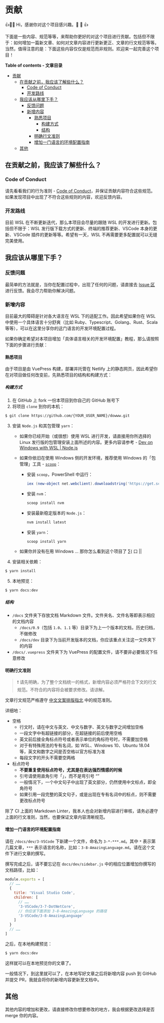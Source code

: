 # 贡献

👍🎉💖 Hi，感谢你对这个项目感兴趣。💖 🎉 👍

下面是一些内容、规范等等，来帮助你更好的对这个项目进行贡献。包括但不限于：如何增加一篇新文章、如何对文章内容进行更新更正、文章的行文规范等等。当然，值得注意的是：下面这些内容仅仅是规范而非规则。欢迎来一起完善这个项目！

**Table of contents - 文章目录**

- [贡献](#%e8%b4%a1%e7%8c%ae)
  - [在贡献之前，我应该了解些什么？](#%e5%9c%a8%e8%b4%a1%e7%8c%ae%e4%b9%8b%e5%89%8d%e6%88%91%e5%ba%94%e8%af%a5%e4%ba%86%e8%a7%a3%e4%ba%9b%e4%bb%80%e4%b9%88)
    - [Code of Conduct](#code-of-conduct)
    - [开发路线](#%e5%bc%80%e5%8f%91%e8%b7%af%e7%ba%bf)
  - [我应该从哪里下手？](#%e6%88%91%e5%ba%94%e8%af%a5%e4%bb%8e%e5%93%aa%e9%87%8c%e4%b8%8b%e6%89%8b)
    - [反馈问题](#%e5%8f%8d%e9%a6%88%e9%97%ae%e9%a2%98)
    - [新增内容](#%e6%96%b0%e5%a2%9e%e5%86%85%e5%ae%b9)
      - [熟悉项目](#%e7%86%9f%e6%82%89%e9%a1%b9%e7%9b%ae)
        - [构建方式](#%e6%9e%84%e5%bb%ba%e6%96%b9%e5%bc%8f)
        - [结构](#%e7%bb%93%e6%9e%84)
      - [明确行文准则](#%e6%98%8e%e7%a1%ae%e8%a1%8c%e6%96%87%e5%87%86%e5%88%99)
      - [增加一门语言的环境配置指南](#%e5%a2%9e%e5%8a%a0%e4%b8%80%e9%97%a8%e8%af%ad%e8%a8%80%e7%9a%84%e7%8e%af%e5%a2%83%e9%85%8d%e7%bd%ae%e6%8c%87%e5%8d%97)
  - [其他](#%e5%85%b6%e4%bb%96)

## 在贡献之前，我应该了解些什么？

### Code of Conduct

请先看看我们的行为准则 - [Code of Conduct](https://github.com/spencerwooo/dowww/blob/master/.github/CODE_OF_CONDUCT.md)，并保证贡献内容符合这些规范。如果发现项目中出现了不符合这些规则的内容，欢迎反馈内容。

### 开发路线

目前 WSL 在不断更新迭代，那么本项目会尽量的跟随 WSL 的开发进行更新。包括但不限于：WSL 发行版下载方式的更新、终端的推荐更新、VSCode 本身的更新、VSCode 插件的更新等等。希望有一天，WSL 不再需要更多配置就可以无缝完美使用。

## 我应该从哪里下手？

### 反馈问题

最简单的方法就是，当你在配置过程中，出现了任何的问题，请直接去 [Issue 区](https://github.com/spencerwooo/dowww/issues/new/choose) 进行反馈。我会尽力帮助你解决问题。

### 新增内容

目前最大的障碍是针对各大语言在 WSL 下的适配工作。因此希望如果你在 WSL 中使用一个具体语言十分舒爽（比如 Ruby、Typescript、Golang、Rust、Scala 等等），可以在这里分享你的这门语言的开发环境配置过程。

如果你确定希望对本项目增加「具体语言相关的开发环境配置」教程，那么请按照下面的步骤进行贡献：

#### 熟悉项目

由于项目是由 VuePress 构建，部署并托管在 Netlify 上的静态网页，因此希望你在对项目做任何改变前，先熟悉项目的结构和构建方式：

##### 构建方式

1. 在 GitHub 上 fork 一份本项目到你自己的 GitHub 账号下
2. 将项目 `clone` 到你的本机：

```bash
$ git clone https://github.com/{YOUR_USER_NAME}/dowww.git
```

3. 安装 `Node.js` 和其包管理 `yarn`：

   - 如果你已经开始（或很想）使用 WSL 进行开发，请直接用你所选择的 Linux 发行版的包管理安装上面所述的内容。更多内容请参考 - [Dev on Windows with WSL | Node.js](https://dowww.spencerwoo.com/dev/3-VSCode/3-6-NodeJS.html)
   - 如果你依旧在使用 Windows 侧的开发环境，推荐使用 Windows 的「包管理」工具 - [`scoop`](https://github.com/lukesampson/scoop)：
     - 安装 `scoop`，PowerShell 中运行：

       ```powershell
       iex (new-object net.webclient).downloadstring('https://get.scoop.sh')
       ```

     - 安装 `nvm`：

       ```powershell
       scoop install nvm
       ```

     - 安装最新稳定版本的 `Node.js`：

       ```powershell
       nvm install latest
       ```

     - 安装 `yarn`：

       ```powershell
       scoop install yarn
       ```

   - 如果你并没有在用 Windows ... 那你怎么看到这个项目了 ∑( 口 ||

4. 安装相关依赖：

```bash
$ yarn install
```

5. 本地预览：

```bash
$ yarn docs:dev
```

##### 结构

- `/docs` 文件夹下存放文档 Markdown 文件。文件夹名、文件名等即表示相应的文档内容
  - `/docs/0.9`（包括 `1.0`、`1.1` 等）目录下为上一个版本的文档，历史归档，不做修改
  - `/docs/dev` 目录下为当前开发版本的文档，你应该重点关注这一文件夹下的内容
- `/docs/.vuepress` 文件夹下为 VuePress 的配置文件，请不要非必要情况下任意修改

#### 明确行文准则

> ❗ 请先明确，为了整个文档统一的格式，新增内容必须严格符合下文的行文规范。不符合的内容将会被要求修改。请谅解。

文章行文规范严格遵守 [中文文案排版指北](https://github.com/sparanoid/chinese-copywriting-guidelines) 中的规范准则。

详细地：

- 空格
  - 行文时，请在中文与英文、中文与数字、英文与数字之间增加空格
  - 一段文字中有超链接的部分，在超链接的前后使用空格
  - 英文前后接全角标点符号或者表示单位的角标符号时，不需要加空格
  - 对于有特殊用法的专有名词，如 WSL、Windows 10、Ubuntu 18.04 等，英文和数字之间是否空格以官方标准为准
  - 每段文字的开头不需要空两格
- 标点符号
  - **不要重复使用标点符号，尤其是在表达强烈情感的时候**
  - 引号请使用直角引号「」，而不是弯引号 “”
  - 一般情况下，一个中文句子中出现了英文部分，仍然使用中文标点，即全角符号
  - 如果引用一段完整的英文句子，或是出现在专有名词中的标点，则不需要更改标点符号

除了 CI 上面的 Markdown Linter，我本人也会对新增内容进行审核，请务必遵守上面的行文准则，当然，也要保证文章内容清晰规范。

#### 增加一门语言的环境配置指南

请在 `/docs/dev/3-VSCode` 下新建一个文件，命名为 `3-*-***.md`。其中 `*` 表示第几篇文章，`***` 表示语言的名称，比如：`3-8-AmazingLanguage.md`。请在这个文件下进行文章的撰写。

撰写完成之后，请不要忘记在 `docs/dev/sidebar.js` 中的相应位置增加你撰写的文档路径，比如：

```javascript
module.exports = [
  // ……
  {
    title: 'Visual Studio Code',
    children: [
      // ……
      '3-VSCode/3-7-DotNetCore',
      // 你应该下面添加 3-8-AmazingLanguage 的路径
      '3-VSCode/3-8-AmazingLanguage'
    ]
  }
  // ……
]
```

之后，在本地构建预览：

```bash
$ yarn docs:dev
```

这样就可以在本地预览你的文章了。

一般情况下，到这里就可以了，在本地写好文章之后将新增内容 push 到 GitHub 并提交 PR，我就会将你的新增内容更新至文档中。

## 其他

其他内容的增加和更改，请直接修改你想要修改的地方，我会根据更改选择是否 merge 你的内容。
